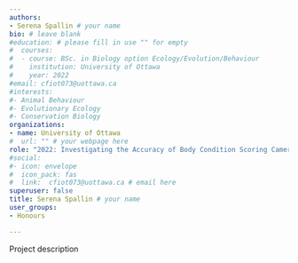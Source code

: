 ```yaml
---
authors:
- Serena Spallin # your name
bio: # leave blank
#education: # please fill in use "" for empty
#  courses:
#  - course: BSc. in Biology option Ecology/Evolution/Behaviour
#    institution: University of Ottawa
#    year: 2022
#email: cfiot073@uottawa.ca
#interests:
#- Animal Behaviour
#- Evolutionary Ecology
#- Conservation Biology
organizations:
- name: University of Ottawa 
#  url: "" # your webpage here
role: "2022: Investigating the Accuracy of Body Condition Scoring Cameras Used in Dairy Farming"
#social:
#- icon: envelope
#  icon_pack: fas
#  link:  cfiot073@uottawa.ca # email here
superuser: false
title: Serena Spallin # your name
user_groups:
- Honours

---
```


Project description
